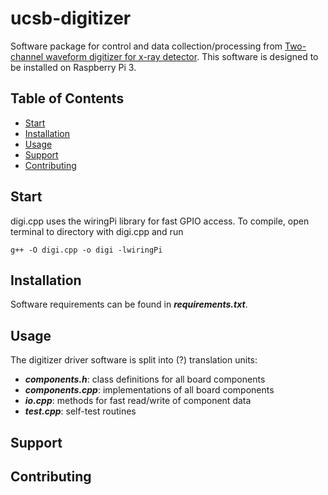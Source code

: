 # ucsb-digitizer

Software package for control and data collection/processing from [Two-channel waveform digitizer for x-ray detector](http://dstuart.physics.ucsb.edu/Lgbk/pub/E41214.dir/E41214.html). This software is designed to be installed on Raspberry Pi 3.  

## Table of Contents

- [Start](#start)
- [Installation](#installation)
- [Usage](#usage)
- [Support](#support)
- [Contributing](#contributing)

## Start 
digi.cpp uses the wiringPi library for fast GPIO access. To compile, open terminal to directory with digi.cpp and run
```
g++ -O digi.cpp -o digi -lwiringPi
```


## Installation
Software requirements can be found in ***requirements.txt***. 

## Usage  
The digitizer driver software is split into (?) translation units: 
- ***components.h***: class definitions for all board components
- ***components.cpp***: implementations of all board components 
- ***io.cpp***: methods for fast read/write of component data
- ***test.cpp***: self-test routines 

## Support

## Contributing
